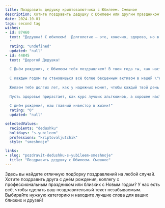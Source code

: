 ```yaml
---
title: Поздравить дедушку криптовалютчика с Юбилеем. Смешное
description: Хотите поздравить дедушку с Юбилеем или другим праздником? Наш ИИ создаст незабываемое поздравление, а вы обязательно выделитесь среди других.  
date: 2024-10-01
tags: second tag
wishes:
- id: 87460
  text: "Дедушка! С юбилеем!  Долголетие — это, конечно, здорово, но в твоём случае особенно впечатляет, учитывая, что ты, будучи криптовалютчиком, пережил больше взлётов и падений, чем американские горки!  Желаем тебе, чтобы биткоин наконец-то взлетел до Луны (а ты был на нём первым!), а здоровье оставалось стабильным как курс… ну, хотя бы стабильной криптовалюты. С юбилеем, наш крипто-дедушка!
  "
  rating: "undefined"
  updated: "null"
- id: 44845
  text: "Дорогой Дедушка!
  
  С Днём рождения, с Юбилеем тебя поздравляем! В твои года ты, как настоящий криптовалютчик, знаешь, что жизнь – это не только холмы радости, но и спады забот. Пусть все твои инвестиций в здоровье и счастье всегда приносят только \"профит\"!
  
  С каждым годом ты становишься всё более бесценным активом в нашей \"криптобирже\" жизни. Так что, набирайся терпения, как при ожидании роста битка, и вперед к новым вершинам и достижениям!
  
  Желаем тебе долгих лет, как у надежных монет, чтобы каждый твой день приносил \"бонусы\", а улыбка была \"валидацией\" счастья.
  
  Пусть здоровье прирастает, как курс лучших альткоинов, а хорошее настроение не падает, как котировки в кризис!
  
  С днём рождения, наш главный инвестор в жизни!"
  rating: "0"
  updated: "null"

selectedValues:
  recipients: "dedushku"
  holidays: "s-yubileem"
  professions: "kriptovaljutchik"
  style: "smeshnoje"

links:
- slug: "pozdravit-dedushku-s-yubileem-smeshnoje"
  title: "Поздравить дедушку с Юбилеем. Смешное"
---
```


Здесь вы найдете отличную подборку поздравлений на любой случай. 
Хотите поздравить друга с днём рождения, коллегу с профессиональным праздником или близких с Новым годом? У нас есть всё, чтобы сделать ваш поздравительный текст незабываемым. Выбирайте нужную категорию и находите лучшие слова для ваших близких и друзей!
